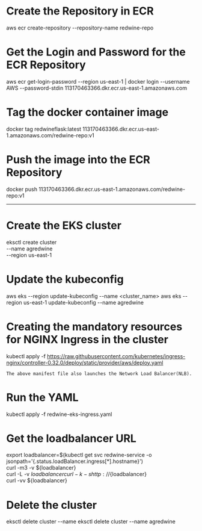 # Create the Repository in ECR
aws ecr create-repository --repository-name redwine-repo 

# Get the Login and Password for the ECR Repository
aws ecr get-login-password --region us-east-1 | docker login --username AWS --password-stdin 113170463366.dkr.ecr.us-east-1.amazonaws.com

# Tag the docker container image
docker tag redwineflask:latest 113170463366.dkr.ecr.us-east-1.amazonaws.com/redwine-repo:v1

# Push the image into the  ECR Repository
docker push 113170463366.dkr.ecr.us-east-1.amazonaws.com/redwine-repo:v1

<hr/>


# Create the EKS cluster
eksctl create cluster \
--name agredwine \
--region us-east-1 

# Update the kubeconfig
aws eks --region <region-code> update-kubeconfig --name <cluster_name>
aws eks --region us-east-1 update-kubeconfig --name agredwine

# Creating the mandatory resources for NGINX Ingress in the cluster            
kubectl apply -f https://raw.githubusercontent.com/kubernetes/ingress-nginx/controller-0.32.0/deploy/static/provider/aws/deploy.yaml           

`The above manifest file also launches the Network Load Balancer(NLB).`      

# Run the YAML
kubectl apply -f redwine-eks-ingress.yaml

# Get the loadbalancer URL          
export loadbalancer=$(kubectl get svc redwine-service -o jsonpath='{.status.loadBalancer.ingress[*].hostname}')              
curl -m3 -v ${loadbalancer}           
curl -L -v ${loadbalancer}       
curl -k -s http://${loadbalancer}        
curl -vv ${loadbalancer}     

# Delete the cluster
eksctl delete cluster --name <prod>
eksctl delete cluster --name agredwine
